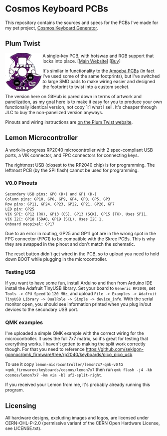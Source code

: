 # Cosmos Keyboard PCBs

This repository contains the sources and specs for the PCBs I've made for my pet project, [Cosmos Keyboard Generator](https://ryanis.cool/cosmos).

## Plum Twist

<img src="plum-twist/plum-twist.png" align="left" width="120" height="121" />

A single-key PCB, with hotswap and RGB support that locks into place. [[Main Website](https://ryanis.cool/cosmos/plum-twist/)] [[Buy](https://cosmos-store.ryanis.cool/products/plum-twist)]

It's similar in functionality to the [Amoeba PCBs](https://github.com/JKing-B16/keyboard-pcbs) (in fact I've used some of the same footprints), but I've switched to large SMD pads to make wiring easier and designed the footprint to twist into a custom socket.

The version here on GitHub is pared down in terms of artwork and panelization, as my goal here is to make it easy for you to produce your own functionally identical version, not copy 1:1 what I sell. It's cheaper through JLC to buy the non-panelized version anyways.

Pinouts and wiring instructions are [on the Plum Twist website](https://ryanis.cool/cosmos/plum-twist/wiring).

## Lemon Microcontroller

A work-in-progress RP2040 microcontroller with 2 spec-compliant USB ports, a VIK connector, and FPC connectors for connecting keys.

The rightmost USB (closest to the RP2040 chip) is for programming. The leftmost PCB (by the SPI flash) cannot be used for programming.

### V0.0 Pinouts
```
Secondary USB pins: GP0 (D+) and GP1 (D-)
Column pins: GP10, GP6, GP9, GP4, GP8, GP5, GP3
Row pins: GP11, GP24, GP23, GP22, GP21, GP20, GP7
LED pin: GP25
VIK SPI: GP12 (RX), GP13 (CS), GP13 (SCK), GP15 (TX). Uses SPI1.
VIK I2C: GP18 (SDA0, GP19 (SCL). Uses I2C 1.
Onboard neopixel: GP17
```

Due to an error in routing, GP25 and GP11 got are in the wrong spot in the FPC connector (FPC1) to be compatible with the Skree PCBs. This is why they are swapped in the pinout and don't match the schematic.

The reset button didn't get wired in the PCB, so to upload you need to hold down BOOT while plugging in the microcontroller.

### Testing USB

If you want to have some fun, install Arduino and then from Arduino IDE install the Adafruit TinyUSB library. Set your board to `Generic RP2040`, set `Tools -> CPU Speed` to `120 MHz`, and upload `File -> Examples -> Adafruit TinyUSB Library -> DualRole -> Simple -> device_info`. With the serial monitor open, you should see information printed when you plug in/out devices to the secondary USB port.

### QMK examples

I've uploaded a simple QMK example with the correct wiring for the microcontroller. It uses the full 7x7 matrix, so it's great for testing that everything works. I haven't gotten to making the split work correctly though. For that you need to reference https://github.com/sekigon-gonnoc/qmk_firmware/tree/rp2040/keyboards/pico_pico_usb.

To use it copy `lemon-microcontroller/lemon7x7-qmk-v0` to `<qmk_firmware>/keyboards/cosmos/lemon7x7` then run `qmk flash -j4 -kb cosmos/lemon7x7 -km via -bl uf2-split-right`.

If you received your Lemon from me, it's probably already running this program.

## Licensing

All hardware designs, excluding images and logos, are licensed under CERN-OHL-P-2.0 (permissive variant of the CERN Open Hardware License, see LICENSE.txt).
